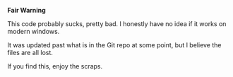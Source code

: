 **Fair Warning**

This code probably sucks, pretty bad. I honestly have no idea if it works on modern windows. 

It was updated past what is in the Git repo at some point, but I believe the files are all lost. 

If you find this, enjoy the scraps.
